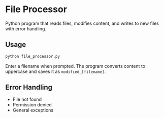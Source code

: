 # File Processor

Python program that reads files, modifies content, and writes to new files with error handling.

## Usage

```bash
python file_processor.py
```

Enter a filename when prompted. The program converts content to uppercase and saves it as `modified_[filename]`.

## Error Handling

- File not found
- Permission denied  
- General exceptions
